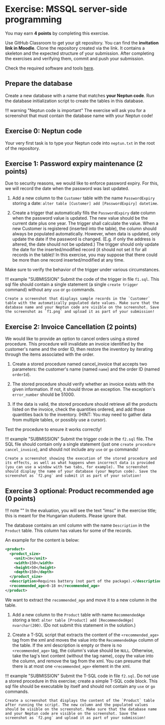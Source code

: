 ﻿# Exercise: MSSQL server-side programming

You may earn **4 points** by completing this exercise.

Use GitHub Classroom to get your git repository. You can find the **invitation link in Moodle**. Clone the repository created via the link. It contains a skeleton and the expected structure of your submission. After completing the exercises and verifying them, commit and push your submission.

Check the required software and tools [here](../index.md#required-tools).

## Prepare the database

Create a new database with a name that matches **your Neptun code**. Run the database initialization script to create the tables in this database.

!!! warning "Neptun code is important"
    The exercise will ask you for a screenshot that must contain the database name with your Neptun code!

## Exercise 0: Neptun code

Your very first task is to type your Neptun code into `neptun.txt` in the root of the repository.

## Exercise 1: Password expiry maintenance (2 points)

Due to security reasons, we would like to enforce password expiry. For this, we will record the date when the password was last updated.

1. Add a new column to the `Customer` table with the name `PasswordExpiry` storing a date: `alter table [Customer] add [PasswordExpiry] datetime`.

2. Create a trigger that automatically fills the `PasswordExpiry` date column when the password value is updated. The new value should be the current date plus one year. The trigger shall calculate the value. When a new Customer is registered (inserted into the table), the column should always be populated automatically. However, when data is updated, only update the date if the password is changed. (E.g. if only the address is altered, the date should not be updated.) The trigger should only update the date for the inserted/modified record (it should not set it for all records in the table)! In this exercise, you may suppose that there could be more than one record inserted/modified at any time.

Make sure to verify the behavior of the trigger under various circumstances.

!!! example "SUBMISSION"
    Submit the code of the trigger in file `f1.sql`. This sql file should contain a single statement (a single `create trigger` command) without any `use` or `go` commands.

    Create a screenshot that displays sample records in the `Customer` table with the automatically populated date values. Make sure that the database name and your Neptun code are visible on the screenshot. Save the screenshot as `f1.png` and upload it as part of your submission!

## Exercise 2: Invoice Cancellation (2 points)

We would like to provide an option to cancel orders using a stored procedure. This procedure will invalidate an invoice identified by the customer's name and the order ID, then restore the inventory by iterating through the items associated with the order.

1. Create a stored procedure named cancel_invoice that accepts two parameters: the customer's name (named `name`) and the order ID (named `orderId`).

1. The stored procedure should verify whether an invoice exists with the given information. If not, it should throw an exception. The exception's `error_number` should be 51000.

1. If the data is valid, the stored procedure should retrieve all the products listed on the invoice, check the quantities ordered, and add those quantities back to the inventory. (HINT: You may need to gather data from multiple tables, or possibly use a cursor).

Test the procedure to ensure it works correctly!

!!! example "SUBMISSION"
    Submit the trigger code in the `f2.sql` file. The SQL file should contain only a single statement (just one `create procedure cancel_invoice`), and should not include any `use` or `go` commands!

    Create a screenshot showing the execution of the stored procedure and its effects, as well as what happens when incorrect data is provided (you can use a window with two tabs, for example). The screenshot should display the name of your database (your Neptun code). Save the screenshot as `f2.png` and submit it as part of your solution!

## Exercise 3 optional: Product recommended age (0 points)

!!! note ""
    In the evaluation, you will see the text “imsc” in the exercise title; this is meant for the Hungarian students. Please ignore that.

The database contains an xml column with the name `Description` in the `Product` table. This column has values for some of the records.

An example for the content is below:

```xml hl_lines="9"
<product>
  <product_size>
    <unit>cm</unit>
    <width>150</width>
    <height>50</height>
    <depth>150</depth>
  </product_size>
  <description>Requires battery (not part of the package).</description>
  <recommended_age>0-18 m</recommended_age>
</product>
```

We want to extract the `recommended_age` and move it to a new column in the table.

1. Add a new column to the `Product` table with name `RecommendedAge` storing a text: `alter table [Product] add [RecommendedAge] nvarchar(200)`. (Do not submit this statement in the solution.)

1. Create a T-SQL script that extracts the content of the `<recommended_age>` tag from the xml and moves the value into the `RecommendedAge` column of the table. If the xml description is empty or there is no `<recommended_age>` tag, the column's value should be `NULL`. Otherwise, take the tag's text content (without the tag name), copy the value into the column, and remove the tag from the xml. You can presume that there is at most one `<recommended_age>` element in the xml.

!!! example "SUBMISSION"
    Submit the T-SQL code in file `f2.sql`. Do not use a stored procedure in this exercise; create a simple T-SQL code block. This sql file should be executable by itself and should not contain any `use` or `go` commands.

    Create a screenshot that displays the content of the `Product` table after running the script. The new column and the populated values should be visible on the screenshot. Make sure that the database name and your Neptun code are visible on the screenshot. Save the screenshot as `f2.png` and upload it as part of your submission!
